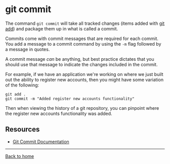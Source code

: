 # git commit

The command `git commit` will take all tracked changes (items added with [git add](./Add.md)) and package them up in what is called a commit.

Commits come with commit messages that are required for each commit. You add a message to a commit command by using the `-m` flag followed by a message in quotes.

A commit message _can_ be anything, but best practice dictates that you should use that message to indicate the changes included in the commit.

For example, if we have an application we're working on where we just built out the ability to register new accounts, then you might have some variation of the following:

```
git add .
git commit -m "Added register new accounts functionality"
```

Then when viewing the history of a git repository, you can pinpoint where the register new accounts functionality was added.

## Resources

- [Git Commit Documentation](https://git-scm.com/docs/git-commit)

---

[Back to home](../README.md)
